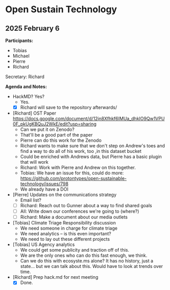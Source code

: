 # Open Sustain Technology

## 2025 February 6

**Participants:**
- Tobias
- Michael
- Pierre
- Richard

Secretary: Richard

**Agenda and Notes:**
- HackMD? Yes?
    - Yes. 
    - [x] Richard will save to the repository afterwards/
- [Richard] OST Paper https://docs.google.com/document/d/12jn8Xfhkf6IMUa_dhkIO9Qw1VPU0F_pkUgKBQuJ2WkE/edit?usp=sharing
    - Can we put it on Zenodo?
    - That'll be a good part of the paper
    - Pierre can do this work for the Zenodo
    - Richard wants to make sure that we don't step on Andrew's toes and find a way to do all of his work, too ,in this dataset bucket
    - Could be enriched with Andrews data, but Pierre has a basic plugin that will work
    - Richard: Work with Pierre and Andrew on this together.
    - Tobias: We have an issue for this, could do more: https://github.com/protontypes/open-sustainable-technology/issues/798
    - We already have a DOI
- [Pierre] Updates on the communications strategy
    - Email list?
    - [ ] Richard: Reach out to Gunner about a way to find shared goals
    - [ ] All: Write down our conferences we're going to (where?)
    - [ ] Richard: Make a document about our media outlets
- [Tobias] Climate Triage Responsibility discussion
    - We need someone in charge for climate triage
    - We need analytics – is this even important?
    - We need to lay out these different projects
- [Tobias] US Agency analytics
    - We could get some publicity and traction off of this.
    - We are the only ones who can do this fast enough, we think.
    - Can we do this with ecosyste.ms alone? It has no history, just a state... but we can talk about this. Would have to look at trends over time.
- [Richard] Prep hack.md for next meeting
    - [x] Done.
